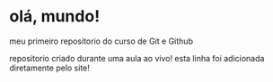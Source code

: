 # olá, mundo!
 meu primeiro repositorio do curso de Git e Github

 repositorio criado durante uma aula ao vivo!
 esta linha foi adicionada diretamente pelo site! 
